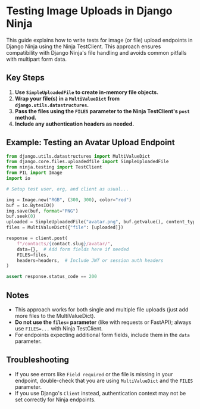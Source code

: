 # Testing Image Uploads in Django Ninja

This guide explains how to write tests for image (or file) upload endpoints in Django Ninja using the Ninja TestClient. This approach ensures compatibility with Django Ninja's file handling and avoids common pitfalls with multipart form data.

## Key Steps

1. **Use `SimpleUploadedFile` to create in-memory file objects.**
2. **Wrap your file(s) in a `MultiValueDict` from `django.utils.datastructures`.**
3. **Pass the files using the `FILES` parameter to the Ninja TestClient's `post` method.**
4. **Include any authentication headers as needed.**

## Example: Testing an Avatar Upload Endpoint

```python
from django.utils.datastructures import MultiValueDict
from django.core.files.uploadedfile import SimpleUploadedFile
from ninja.testing import TestClient
from PIL import Image
import io

# Setup test user, org, and client as usual...

img = Image.new("RGB", (300, 300), color="red")
buf = io.BytesIO()
img.save(buf, format="PNG")
buf.seek(0)
uploaded = SimpleUploadedFile("avatar.png", buf.getvalue(), content_type="image/png")
files = MultiValueDict({"file": [uploaded]})

response = client.post(
    f"/contacts/{contact.slug}/avatar/",
    data={},  # Add form fields here if needed
    FILES=files,
    headers=headers,  # Include JWT or session auth headers
)

assert response.status_code == 200
```

## Notes

- This approach works for both single and multiple file uploads (just add more files to the MultiValueDict).
- **Do not use the `files=` parameter** (like with requests or FastAPI); always use `FILES=...` with Ninja TestClient.
- For endpoints expecting additional form fields, include them in the `data` parameter.

## Troubleshooting

- If you see errors like `Field required` or the file is missing in your endpoint, double-check that you are using `MultiValueDict` and the `FILES` parameter.
- If you use Django's `Client` instead, authentication context may not be set correctly for Ninja endpoints.
